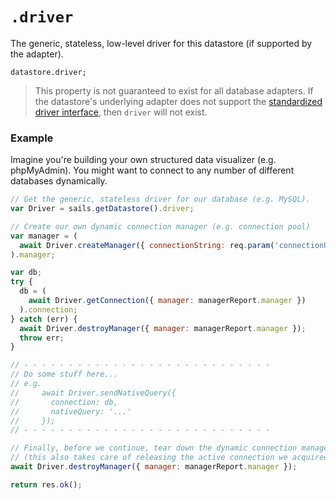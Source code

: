 # `.driver`

The generic, stateless, low-level driver for this datastore (if supported by the adapter).

```usage
datastore.driver;
```

> This property is not guaranteed to exist for all database adapters.  If the datastore's underlying adapter does not support the [standardized driver interface](https://github.com/node-machine/driver-interface), then `driver` will not exist.


### Example

Imagine you're building your own structured data visualizer (e.g. phpMyAdmin).  You might want to connect to any number of different databases dynamically.

```javascript
// Get the generic, stateless driver for our database (e.g. MySQL).
var Driver = sails.getDatastore().driver;

// Create our own dynamic connection manager (e.g. connection pool)
var manager = (
  await Driver.createManager({ connectionString: req.param('connectionUrl') })
).manager;

var db;
try {
  db = (
    await Driver.getConnection({ manager: managerReport.manager })
  ).connection;
} catch (err) {
  await Driver.destroyManager({ manager: managerReport.manager });
  throw err;
}

// - - - - - - - - - - - - - - - - - - - - - - - - - - - -
// Do some stuff here...
// e.g.
//     await Driver.sendNativeQuery({
//       connection: db,
//       nativeQuery: '...'
//     });
// - - - - - - - - - - - - - - - - - - - - - - - - - - - -

// Finally, before we continue, tear down the dynamic connection manager.
// (this also takes care of releasing the active connection we acquired above)
await Driver.destroyManager({ manager: managerReport.manager });

return res.ok();
```

<docmeta name="displayName" value=".driver">
<docmeta name="pageType" value="property">
